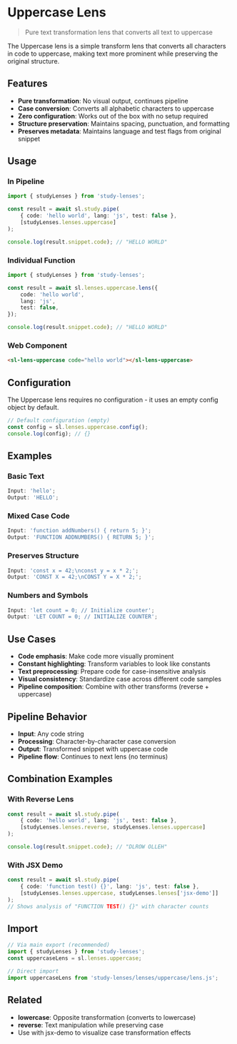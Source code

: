 # Uppercase Lens

> Pure text transformation lens that converts all text to uppercase

The Uppercase lens is a simple transform lens that converts all characters in code to uppercase, making text more prominent while preserving the original structure.

## Features

- **Pure transformation**: No visual output, continues pipeline
- **Case conversion**: Converts all alphabetic characters to uppercase
- **Zero configuration**: Works out of the box with no setup required
- **Structure preservation**: Maintains spacing, punctuation, and formatting
- **Preserves metadata**: Maintains language and test flags from original snippet

## Usage

### In Pipeline

```typescript
import { studyLenses } from 'study-lenses';

const result = await sl.study.pipe(
	{ code: 'hello world', lang: 'js', test: false },
	[studyLenses.lenses.uppercase]
);

console.log(result.snippet.code); // "HELLO WORLD"
```

### Individual Function

```typescript
import { studyLenses } from 'study-lenses';

const result = await sl.lenses.uppercase.lens({
	code: 'hello world',
	lang: 'js',
	test: false,
});

console.log(result.snippet.code); // "HELLO WORLD"
```

### Web Component

```html
<sl-lens-uppercase code="hello world"></sl-lens-uppercase>
```

## Configuration

The Uppercase lens requires no configuration - it uses an empty config object by default.

```typescript
// Default configuration (empty)
const config = sl.lenses.uppercase.config();
console.log(config); // {}
```

## Examples

### Basic Text

```typescript
Input: 'hello';
Output: 'HELLO';
```

### Mixed Case Code

```typescript
Input: 'function addNumbers() { return 5; }';
Output: 'FUNCTION ADDNUMBERS() { RETURN 5; }';
```

### Preserves Structure

```typescript
Input: 'const x = 42;\nconst y = x * 2;';
Output: 'CONST X = 42;\nCONST Y = X * 2;';
```

### Numbers and Symbols

```typescript
Input: 'let count = 0; // Initialize counter';
Output: 'LET COUNT = 0; // INITIALIZE COUNTER';
```

## Use Cases

- **Code emphasis**: Make code more visually prominent
- **Constant highlighting**: Transform variables to look like constants
- **Text preprocessing**: Prepare code for case-insensitive analysis
- **Visual consistency**: Standardize case across different code samples
- **Pipeline composition**: Combine with other transforms (reverse + uppercase)

## Pipeline Behavior

- **Input**: Any code string
- **Processing**: Character-by-character case conversion
- **Output**: Transformed snippet with uppercase code
- **Pipeline flow**: Continues to next lens (no terminus)

## Combination Examples

### With Reverse Lens

```typescript
const result = await sl.study.pipe(
	{ code: 'hello world', lang: 'js', test: false },
	[studyLenses.lenses.reverse, studyLenses.lenses.uppercase]
);

console.log(result.snippet.code); // "DLROW OLLEH"
```

### With JSX Demo

```typescript
const result = await sl.study.pipe(
	{ code: 'function test() {}', lang: 'js', test: false },
	[studyLenses.lenses.uppercase, studyLenses.lenses['jsx-demo']]
);
// Shows analysis of "FUNCTION TEST() {}" with character counts
```

## Import

```typescript
// Via main export (recommended)
import { studyLenses } from 'study-lenses';
const uppercaseLens = sl.lenses.uppercase;

// Direct import
import uppercaseLens from 'study-lenses/lenses/uppercase/lens.js';
```

## Related

- **lowercase**: Opposite transformation (converts to lowercase)
- **reverse**: Text manipulation while preserving case
- Use with jsx-demo to visualize case transformation effects
